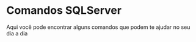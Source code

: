 # Comandos SQLServer 


Aqui você pode encontrar alguns comandos que podem te ajudar no seu dia a dia

 
